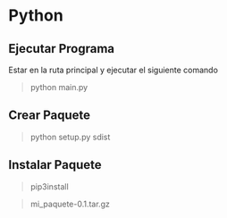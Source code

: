 # Python

## Ejecutar Programa

Estar en la ruta principal y ejecutar el siguiente comando

> python main.py

## Crear Paquete

> python setup.py sdist

## Instalar Paquete

> pip3install

> mi_paquete-0.1.tar.gz
